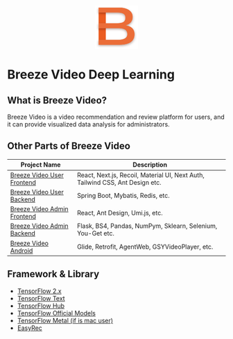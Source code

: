 <br/>
<div align="center">
 <img src="logo.svg" width = "100" height = "100" alt="" />
</div>

# Breeze Video Deep Learning

## What is Breeze Video?
Breeze Video is a video recommendation and review platform for users,
and it can provide visualized data analysis for administrators.

## Other Parts of Breeze Video
| Project Name                                                                             | Description                                                                   |
|------------------------------------------------------------------------------------------|-------------------------------------------------------------------------------|
| [Breeze Video User Frontend](https://github.com/Breezelled/breeze-video-user-frontend)   | React, Next.js, Recoil, Material UI, Next Auth, Tailwind CSS, Ant Design etc. |
| [Breeze Video User Backend](https://github.com/Breezelled/breeze-video-user-backend)     | Spring Boot, Mybatis, Redis, etc.                                             |
| [Breeze Video Admin Frontend](https://github.com/Breezelled/breeze-video-admin-frontend) | React, Ant Design, Umi.js, etc.                                               |
| [Breeze Video Admin Backend](https://github.com/Breezelled/breeze-video-admin-backend)   | Flask, BS4, Pandas, NumPym, Sklearn, Selenium, You-Get etc.                   |
| [Breeze Video Android](https://github.com/Breezelled/breeze-video-android)               | Glide, Retrofit, AgentWeb, GSYVideoPlayer, etc.                               |

## Framework & Library

- [TensorFlow 2.x](https://github.com/tensorflow/tensorflow)
- [TensorFlow Text](https://tensorflow.google.cn/text)
- [TensorFlow Hub](https://tfhub.dev)
- [TensorFlow Official Models](https://github.com/tensorflow/models)
- [TensorFlow Metal (if is mac user)](https://developer.apple.com/metal/tensorflow-plugin/)
- [EasyRec](https://github.com/alibaba/EasyRec)
